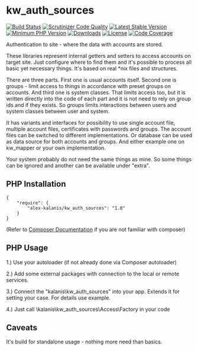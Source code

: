 # kw_auth_sources

[![Build Status](https://app.travis-ci.com/alex-kalanis/kw_auth_sources.svg?branch=master)](https://app.travis-ci.com/github/alex-kalanis/kw_auth_sources)
[![Scrutinizer Code Quality](https://scrutinizer-ci.com/g/alex-kalanis/kw_auth_sources/badges/quality-score.png?b=master)](https://scrutinizer-ci.com/g/alex-kalanis/kw_auth_sources/?branch=master)
[![Latest Stable Version](https://poser.pugx.org/alex-kalanis/kw_auth_sources/v/stable.svg?v=1)](https://packagist.org/packages/alex-kalanis/kw_auth_sources)
[![Minimum PHP Version](https://img.shields.io/badge/php-%3E%3D%207.3-8892BF.svg)](https://php.net/)
[![Downloads](https://img.shields.io/packagist/dt/alex-kalanis/kw_auth_sources.svg?v1)](https://packagist.org/packages/alex-kalanis/kw_auth_sources)
[![License](https://poser.pugx.org/alex-kalanis/kw_auth_sources/license.svg?v=1)](https://packagist.org/packages/alex-kalanis/kw_auth_sources)
[![Code Coverage](https://scrutinizer-ci.com/g/alex-kalanis/kw_auth_sources/badges/coverage.png?b=master&v=1)](https://scrutinizer-ci.com/g/alex-kalanis/kw_auth_sources/?branch=master)

Authentication to site - where the data with accounts are stored.

These libraries represent internal getters and setters to access accounts on target
site. Just configure where to find them and it's possible to process all basic yet
necessary things. It's based on real *nix files and structures.

There are three parts. First one is usual accounts itself. Second one is groups
\- limit access to things in accordance with preset groups on accounts. And third
one is system classes. That limits access too, but it is written directly into
the code of each part and it is not need to rely on group ids and if they exists.
So groups limits interactions between users and system classes between user and
system.

It has variants and interfaces for possibility to use single account file, multiple
account files, certificates with passwords and groups. The account files can be
switched to different implementations. Or database can be used as data source for
both accounts and groups. And either example one on kw_mapper or your own
implementation.

Your system probably do not need the same things as mine. So some things can be
ignored and another can be available under "extra".

## PHP Installation

```
{
    "require": {
        "alex-kalanis/kw_auth_sources": "1.0"
    }
}
```

(Refer to [Composer Documentation](https://github.com/composer/composer/blob/master/doc/00-intro.md#introduction) if you are not
familiar with composer)


## PHP Usage

1.) Use your autoloader (if not already done via Composer autoloader)

2.) Add some external packages with connection to the local or remote services.

3.) Connect the "kalanis\kw_auth_sources" into your app. Extends it for setting your case. For details use example.

4.) Just call \kalanis\kw_auth_sources\Access\Factory in your code

## Caveats

It's build for standalone usage - nothing more need than basics.
